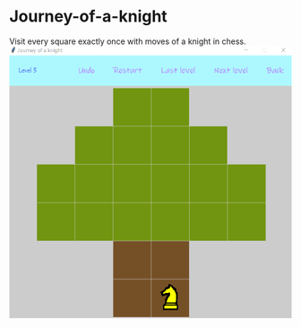 # Journey-of-a-knight
Visit every square exactly once with moves of a knight in chess.<br>
![image](https://github.com/KerryFeng/Journey-of-a-knight/blob/master/Screenshot.png)

